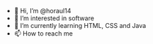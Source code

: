 - 👋 Hi, I’m @horaul14
- 👀 I’m interested in software
- 🌱 I’m currently learning HTML, CSS and Java
- 📫 How to reach me 

<!---
horaul14/horaul14 is a ✨ special ✨ repository because its `README.md` (this file) appears on your GitHub profile.
You can click the Preview link to take a look at your changes.
--->
